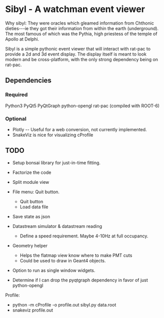 Sibyl - A watchman event viewer
===============================

Why sibyl: They were oracles which gleamed information from Chthonic
dieties---ie they got their information from within the earth (underground).
The most famous of which was the Pythia, high priestess of the temple of Apollo
at Delphi.

Sibyl is a simple pythonic event viewer that will interact with rat-pac to
provide a 2d and 3d event display. The display itself is meant to look modern
and be cross-platform, with the only strong dependency being on rat-pac.

Dependencies
------------
### Required
  Python3
  PyQt5
  PyQtGraph
  python-opengl
  rat-pac (compiled with ROOT-6)
### Optional
- Plotly -- Useful for a web conversion, not currently implemented.
- SnakeViz is nice for visualizing cProfile

TODO
----
- Setup bonsai library for just-in-time fitting.
- Factorize the code
- Split module view
- File menu: Quit button.
  - Quit button
  - Load data file
- Save state as json
- Datastream simulator & datastream reading
  - Define a speed requirement. Maybe 4-10Hz at full occupancy.
- Geometry helper
  - Helps the flatmap view know where to make PMT cuts
  - Could be used to draw in Geant4 objects.
- Option to run as single window widgets.

- Determine if I can drop the pyqtgraph dependency in favor of
just python-opengl


Profile:
- python -m cProfile -o profile.out sibyl.py data.root
- snakeviz profile.out
